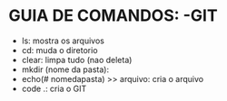  # GUIA DE COMANDOS: -GIT

- ls: mostra os arquivos
- cd: muda o diretorio 
- clear: limpa tudo (nao deleta)
- mkdir (nome da pasta):
- echo(# nomedapasta) >> arquivo: cria o arquivo
- code .: cria o GIT
